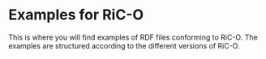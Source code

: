 # Examples for RiC-O

This is where you will find examples of RDF files conforming to RiC-O. The examples are structured according to the different versions of RiC-O.
